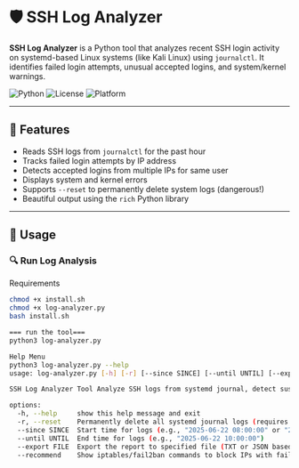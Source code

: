 # 🛡️ SSH Log Analyzer

**SSH Log Analyzer** is a Python tool that analyzes recent SSH login activity on systemd-based Linux systems (like Kali Linux) using `journalctl`. It identifies failed login attempts, unusual accepted logins, and system/kernel warnings.

![Python](https://img.shields.io/badge/Python-3.8%2B-blue)
![License](https://img.shields.io/badge/license-MIT-green)
![Platform](https://img.shields.io/badge/Tested-Kali%20Linux-informational)

---

## 🚀 Features

- Reads SSH logs from `journalctl` for the past hour
- Tracks failed login attempts by IP address
- Detects accepted logins from multiple IPs for same user
- Displays system and kernel errors
- Supports `--reset` to permanently delete system logs (dangerous!)
- Beautiful output using the `rich` Python library

---

## 🧪 Usage

### 🔍 Run Log Analysis

Requirements
```bash
chmod +x install.sh
chmod +x log-analyzer.py
bash install.sh

=== run the tool===
python3 log-analyzer.py

Help Menu
python3 log-analyzer.py --help
usage: log-analyzer.py [-h] [-r] [--since SINCE] [--until UNTIL] [--export FILE] [--recommend]

SSH Log Analyzer Tool Analyze SSH logs from systemd journal, detect suspicious activity, and optionally reset logs or export reports.

options:
  -h, --help     show this help message and exit
  -r, --reset    Permanently delete all systemd journal logs (requires root)
  --since SINCE  Start time for logs (e.g., "2025-06-22 08:00:00" or "2 hours ago")
  --until UNTIL  End time for logs (e.g., "2025-06-22 10:00:00")
  --export FILE  Export the report to specified file (TXT or JSON based on extension)
  --recommend    Show iptables/fail2ban commands to block IPs with failed logins

